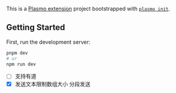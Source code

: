 This is a [Plasmo extension](https://docs.plasmo.com/) project bootstrapped with [`plasmo init`](https://www.npmjs.com/package/plasmo).

## Getting Started

First, run the development server:

```bash
pnpm dev
# or
npm run dev
```
- [ ] 支持有道
- [x] 发送文本限制数组大小 分段发送
